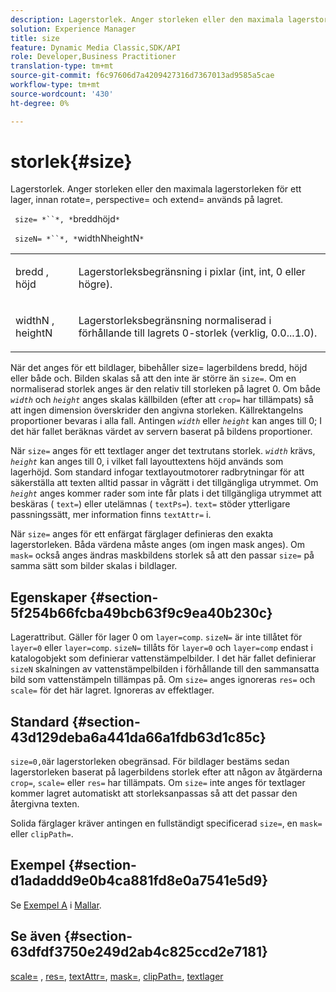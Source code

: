 ```yaml
---
description: Lagerstorlek. Anger storleken eller den maximala lagerstorleken för ett lager, innan rotate=, perspective= och extend= används på lagret.
solution: Experience Manager
title: size
feature: Dynamic Media Classic,SDK/API
role: Developer,Business Practitioner
translation-type: tm+mt
source-git-commit: f6c97606d7a4209427316d7367013ad9585a5cae
workflow-type: tm+mt
source-wordcount: '430'
ht-degree: 0%

---
```



# storlek{#size}

Lagerstorlek. Anger storleken eller den maximala lagerstorleken för ett lager, innan rotate=, perspective= och extend= används på lagret.

` size= *``*, *`breddhöjd`*`

` sizeN= *``*, *`widthNheightN`*`

<table id="simpletable_FBE17D736F93485AA0053BF447B4CC9F"> 
 <tr class="strow"> 
  <td class="stentry"> <p> <span class="codeph"> <span class="varname"> bredd  </span>,  <span class="varname"> höjd  </span> </span> </p> </td> 
  <td class="stentry"> <p>Lagerstorleksbegränsning i pixlar (int, int, 0 eller högre). </p> </td> 
 </tr> 
 <tr class="strow"> 
  <td class="stentry"> <p> <span class="codeph"> <span class="varname"> widthN  </span>,  <span class="varname"> heightN  </span> </span> </p> </td> 
  <td class="stentry"> <p>Lagerstorleksbegränsning normaliserad i förhållande till lagrets 0-storlek (verklig, 0.0...1.0). </p> </td> 
 </tr> 
</table>

När det anges för ett bildlager, bibehåller size= lagerbildens bredd, höjd eller både och. Bilden skalas så att den inte är större än `size=`. Om en normaliserad storlek anges är den relativ till storleken på lagret 0. Om både *`width`* och *`height`* anges skalas källbilden (efter att `crop=` har tillämpats) så att ingen dimension överskrider den angivna storleken. Källrektangelns proportioner bevaras i alla fall. Antingen *`width`* eller *`height`* kan anges till 0; I det här fallet beräknas värdet av servern baserat på bildens proportioner.

När `size=` anges för ett textlager anger det textrutans storlek. *`width`* krävs,  *`height`* kan anges till 0, i vilket fall layouttextens höjd används som lagerhöjd. Som standard infogar textlayoutmotorer radbrytningar för att säkerställa att texten alltid passar in vågrätt i det tillgängliga utrymmet. Om *`height`* anges kommer rader som inte får plats i det tillgängliga utrymmet att beskäras ( `text=`) eller utelämnas ( `textPs=`). `text=` stöder ytterligare passningssätt, mer information finns  `textAttr=` i.

När `size=` anges för ett enfärgat färglager definieras den exakta lagerstorleken. Båda värdena måste anges (om ingen mask anges). Om `mask=` också anges ändras maskbildens storlek så att den passar `size=` på samma sätt som bilder skalas i bildlager.

## Egenskaper {#section-5f254b66fcba49bcb63f9c9ea40b230c}

Lagerattribut. Gäller för lager 0 om `layer=comp`. `sizeN=` är inte tillåtet för  `layer=0` eller  `layer=comp`. `sizeN=` tillåts för  `layer=0` och  `layer=comp` endast i katalogobjekt som definierar vattenstämpelbilder. I det här fallet definierar `sizeN` skalningen av vattenstämpelbilden i förhållande till den sammansatta bild som vattenstämpeln tillämpas på. Om `size=` anges ignoreras `res=` och `scale=` för det här lagret. Ignoreras av effektlager.

## Standard {#section-43d129deba6a441da66a1fdb63d1c85c}

`size=0,0`är lagerstorleken obegränsad. För bildlager bestäms sedan lagerstorleken baserat på lagerbildens storlek efter att någon av åtgärderna `crop=`, `scale=` eller `res=` har tillämpats. Om `size=` inte anges för textlager kommer lagret automatiskt att storleksanpassas så att det passar den återgivna texten.

Solida färglager kräver antingen en fullständigt specificerad `size=`, en `mask=` eller `clipPath=`.

## Exempel {#section-d1adaddd9e0b4ca881fd8e0a7541e5d9}

Se [Exempel A](../../../../../is-api/http-ref/image-serving-api-ref/c-http-protocol-reference/c-templates/r-example-a.md#reference-c78ea82e8a1646738e764fa6685dfbac) i [Mallar](../../../../../is-api/http-ref/image-serving-api-ref/c-http-protocol-reference/c-templates/c-templates.md#concept-3cd2d2adae0e41b2979b9640244d4d3e).

## Se även {#section-63dfdf3750e249d2ab4c825ccd2e7181}

[scale=](../../../../../is-api/http-ref/image-serving-api-ref/c-http-protocol-reference/c-command-reference/r-is-http-scale.md#reference-098c30cea1764f189e6f7c7e400cc065) ,  [res=](../../../../../is-api/http-ref/image-serving-api-ref/c-http-protocol-reference/c-command-reference/r-res.md#reference-3d6fe416801148dea0f786f2b5169e55),  [textAttr=](../../../../../is-api/http-ref/image-serving-api-ref/c-http-protocol-reference/c-command-reference/r-textattr.md#reference-ff00484fa3244286abeff34911f7ec0d),  [mask=](../../../../../is-api/http-ref/image-serving-api-ref/c-http-protocol-reference/c-command-reference/r-mask.md#reference-922254e027404fb890b850e2723ee06e),  [clipPath=](../../../../../is-api/http-ref/image-serving-api-ref/c-http-protocol-reference/c-command-reference/r-clippath.md#reference-8139b1b52dc54749b51b109521ddf83d),  [textlager](../../../../../is-api/http-ref/image-serving-api-ref/c-http-protocol-reference/c-text-formatting/r-text-layers.md#reference-47e78cfb18134db5ab09e17af14a6a8f)

